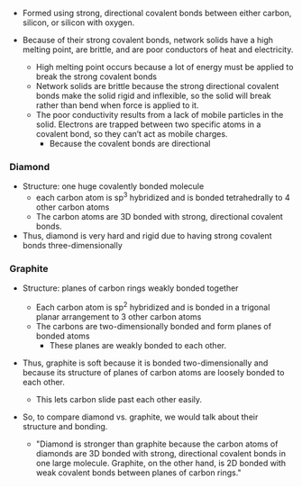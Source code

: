 
- Formed using strong, directional covalent bonds between either carbon, silicon, or silicon with oxygen.


- Because of their strong covalent bonds, network solids have a high melting point, are brittle, and are poor conductors of heat and electricity.

	- High melting point occurs because a lot of energy must be applied to break the strong covalent bonds
	- Network solids are brittle because the strong directional covalent bonds make the solid rigid and inflexible, so the solid will break rather than bend when force is applied to it.
	- The poor conductivity results from a lack of mobile particles in the solid. Electrons are trapped between two specific atoms in a covalent bond, so they can’t act as mobile charges.
		- Because the covalent bonds are directional

### Diamond

- Structure: one huge covalently bonded molecule
	- each carbon atom is sp$^3$ hybridized and is bonded tetrahedrally to 4 other carbon atoms
	- The carbon atoms are 3D bonded with strong, directional covalent bonds.
- Thus, diamond is very hard and rigid due to having strong covalent bonds three-dimensionally


### Graphite

- Structure: planes of carbon rings weakly bonded together
	- Each carbon atom is sp$^2$ hybridized and is bonded in a trigonal planar arrangement to 3 other carbon atoms
	- The carbons are two-dimensionally bonded and form planes of bonded atoms
		- These planes are weakly bonded to each other.
- Thus, graphite is soft because it is bonded two-dimensionally and because its structure of planes of carbon atoms are loosely bonded to each other.
	- This lets carbon slide past each other easily.

- So, to compare diamond vs. graphite, we would talk about their structure and bonding.
	- "Diamond is stronger than graphite because the carbon atoms of diamonds are 3D bonded with strong, directional covalent bonds in one large molecule. Graphite, on the other hand, is 2D bonded with weak covalent bonds between planes of carbon rings."


